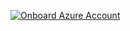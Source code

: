 [![Onboard Azure Account](https://img.shields.io/badge/Onboard_Azure-Click_to_Run-blue?style=for-the-badge&logo=azure)](https://github.com/YOUR_GITHUB_USERNAME/azure-onboarding/actions/workflows/azure-onboard.yml)
